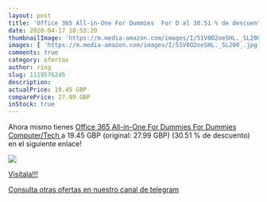 ```yaml
---
layout: post
title: 'Office 365 All-in-One For Dummies  For D al 30.51 % de descuento'
date: 2020-04-17 18:53:20
thumbnailImage: 'https://m.media-amazon.com/images/I/51V0O2oeSHL._SL200_.jpg'
images: [ 'https://m.media-amazon.com/images/I/51V0O2oeSHL._SL200_.jpg' ]
comments: true
category: ofertas
author: ring
slug: 1119576245
description:
actualPrice: 19.45 GBP
comparePrice: 27.99 GBP
inStock: true
---
```


Ahora mismo tienes [Office 365 All-in-One For Dummies  For Dummies  Computer/Tech  ](https://www.amazon.co.uk/dp/1119576245/?tag=redken01-21) a 19.45 GBP (original: 27.99 GBP) (30.51 %  de descuento) en el siguiente enlace!

[![](https://m.media-amazon.com/images/I/51V0O2oeSHL._SL200_.jpg)](https://www.amazon.co.uk/dp/1119576245/?tag=redken01-21)

[Visítala!!!](https://www.amazon.co.uk/dp/1119576245/?tag=redken01-21)

[Consulta otras ofertas en nuestro canal de telegram](https://t.me/s/ofertas25)
